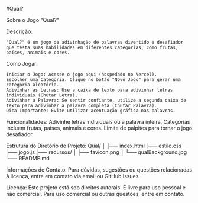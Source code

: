 #Qual?

Sobre o Jogo "Qual?"

Descrição:

    "Qual?" é um jogo de adivinhação de palavras divertido e desafiador que testa suas habilidades em diferentes categorias, como frutas, países, animais e cores.

Como Jogar:

    Iniciar o Jogo: Acesse o jogo aqui (hospedado no Vercel).
    Escolher uma Categoria: Clique no botão "Novo Jogo" para gerar uma categoria aleatória.
    Adivinhar as Letras: Use a caixa de texto para adivinhar letras individuais (Chutar Letra).
    Adivinhar a Palavra: Se sentir confiante, utilize a segunda caixa de texto para adivinhar a palavra completa (Chutar Palavra).
    Dica Importante: Evite utilizar acentuação gráfica nas palavras.

Funcionalidades:
    Adivinhe letras individuais ou a palavra inteira.
    Categorias incluem frutas, países, animais e cores.
    Limite de palpites para tornar o jogo desafiador.

Estrutura do Diretório do Projeto:
    Qual/
    │
    ├── index.html
    ├── estilo.css
    ├── jogo.js
    ├── recursos/
    │   ├── favicon.png
    │   └── qualBackground.jpg
    └── README.md

Informações de Contato:
    Para dúvidas, sugestões ou questões relacionadas à licença, entre em contato via email ou GitHub Issues.

Licença:
    Este projeto está sob direitos autorais. É livre para uso pessoal e não comercial. Para uso comercial ou outras questões, entre em contato.